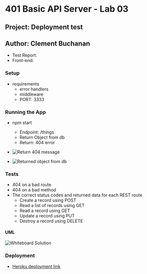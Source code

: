 # 401 Basic API Server - Lab 03

## Project: Deployment test

## Author: Clement Buchanan

- Test Report:
-  Front-end: 

### Setup

- requirements
    - error handlers
    - middleware
    - PORT: 3333

### Running the App

- npm start
  - Endpoint: /things
  - Return Object from db
  - Return: 404 error

- ![Return 404 message](/assets/404.png)
- ![Returned object from db](/assets/object%20from%20db.png)


### Tests

- 404 on a bad route
- 404 on a bad method
- The correct status codes and returned data for each REST route
  - Create a record using POST
  - Read a list of records using GET
  - Read a record using GET
  - Update a record using PUT
  - Destroy a record using DELETE

#### UML

![Whiteboard Solution](assets/APIServer.png)


### Deployment

  - [Heroku deployment link]()
